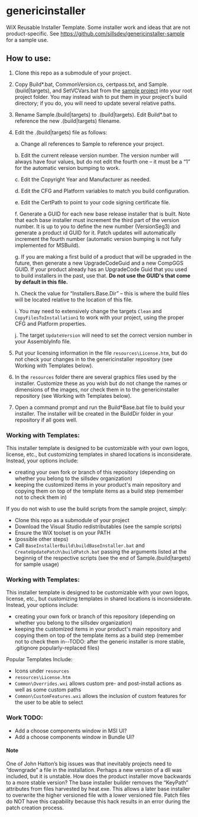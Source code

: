 # genericinstaller

WiX Reusable Installer Template.
Some installer work and ideas that are not product-specific.
See https://github.com/sillsdev/genericinstaller-sample for a sample use.

## How to use:
1)	Clone this repo as a submodule of your project.
2)	Copy Build*.bat, CommonVersion.cs, certpass.txt, and Sample.(build|targets), and SetVCVars.bat from the [sample project](https://github.com/sillsdev/genericinstaller-sample) into your root project folder. You may instead wish to put them in your project's build directory; if you do, you will need to update several relative paths.
3)	Rename Sample.(build|targets) to <ProjectName>.(build|targets). Edit Build*.bat to reference the new <ProjectName>.(build|targets) filename.
4)	Edit the <ProjectName>.(build|targets) file as follows:

	a.	Change all references to Sample to reference your project.

	b.	Edit the current release version number. The version number will always have four values, but do not edit the fourth one – it must be a “1” for the automatic version bumping to work.

	c.	Edit the Copyright Year and Manufacturer as needed.

	d.	Edit the CFG and Platform variables to match you build configuration.

	e.	Edit the CertPath to point to your code signing certificate file.

	f.	Generate a GUID for each new base release installer that is built. Note that each base installer must increment the third part of the version number. It is up to you to define the new number (VersionSeg3) and generate a product id GUID for it. Patch updates will automatically increment the fourth number (automatic version bumping is not fully implemented for MSBuild).

	g.	If you are making a first build of a product that will be upgraded in the future, then generate a new UpgradeCodeGuid and a new CompGGS GUID. If your product already has an UpgradeCode Guid that you used to build installers in the past, use that. **Do not use the GUID's that come by default in this file.**

	h.	Check the value for “Installers.Base.Dir” – this is where the build files will be located relative to the location of this file.

	i.	You may need to extensively change the targets `Clean` and `CopyFilesToInstallation1` to work with your project, using the proper CFG and Platform properties.

	j.	The target `UpdateVersion` will need to set the correct version number in your AssemblyInfo file.
5)	Put your licensing information in the file `resources\License.htm`, but do not check your changes in to the genericinstaller repository (see Working with Templates below).
6)	In the `resources` folder there are several graphics files used by the installer. Customize these as you wish but do not change the names or dimensions of the images, nor check them in to the genericinstaller repository (see Working with Templates below).
7)	Open a command prompt and run the Build*Base.bat file to build your installer. The installer will be created in the BuildDir folder in your repository if all goes well.

### Working with Templates:
This installer template is designed to be customizable with your own logos, license, etc., but customizing templates in shared locations is inconsiderate. Instead, your options include:
 - creating your own fork or branch of this repository (depending on whether you belong to the sillsdev organization)
 - keeping the customized items in your product's main repository and copying them on top of the template items as a build step (remember not to check them in)	

If you do not wish to use the build scripts from the sample project, simply:

* Clone this repo as a submodule of your project
* Download the Visual Studio redistributables (see the sample scripts)
* Ensure the WiX toolset is on your PATH
* (possible other steps)
* Call `BaseInstallerBuild\buildBaseInstaller.bat` and `CreateUpdatePatch\buildPatch.bat` passing the arguments listed at the beginnig of the respective scripts (see the end of Sample.(build|targets) for sample usage)

### Working with Templates:
This installer template is designed to be customizable with your own logos, license, etc., but customizing templates in shared locations is inconsiderate. Instead, your options include:
 - creating your own fork or branch of this repository (depending on whether you belong to the sillsdev organization)
 - keeping the customized items in your product's main repository and copying them on top of the template items as a build step (remember not to check them in--TODO: after the generic installer is more stable, .gitignore popularly-replaced files)

Popular Templates Include:
 - Icons under `resources`
 - `resources\License.htm`
 - `Common\Overrides.wxi` allows custom pre- and post-install actions as well as some custom paths
 - `Common\CustomFeatures.wxi` allows the inclusion of custom features for the user to be able to select

### Work TODO:
 - Add a choose components window in MSI UI?
 - Add a choose components window in Bundle UI?

#### Note
One of John Hatton’s big issues was that inevitably projects need to “downgrade” a file in the installation. Perhaps a new version of a dll was included, but it is unstable. How does the product installer move backwards to a more stable version? The base installer builder removes the “KeyPath” attributes from files harvested by heat.exe. This allows a later base installer to overwrite the higher versioned file with a lower versioned file. Patch files do NOT have this capability because this hack results in an error during the patch creation process.
